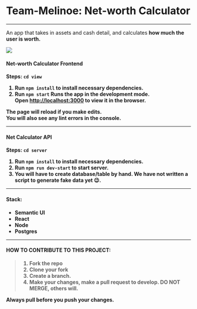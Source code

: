 # Team-Melinoe: Net-worth Calculator
<hr>

An app that takes in assets and cash detail, and calculates <b>how much the user is worth<b>.

<img src="https://res.cloudinary.com/dnn8xyybs/image/upload/v1569504550/screencapture-localhost-3002-calculator-2019-09-24-11_32_40_ewh5ya.png">



#### Net-worth Calculator Frontend

Steps:
`cd view`


1. Run `npm install` to install necessary dependencies.
2. Run `npm start`
Runs the app in the development mode.<br>
Open [http://localhost:3000](http://localhost:3000) to view it in the browser.

The page will reload if you make edits.<br>
You will also see any lint errors in the console.

<hr/>


#### Net Calculator API

Steps:
`cd server`
1. Run `npm install` to install necessary dependencies.
2. Run `npm run dev-start` to start server.
3. You will have to create database/table by hand. We have not written a script to generate fake data yet :wink:.

<hr/>

#### Stack:
* Semantic UI
* React
* Node
* Postgres
<hr/>


#### HOW TO CONTRIBUTE TO THIS PROJECT:

> 1. Fork the repo 
> 2. Clone your fork
> 3. Create a branch.
> 4. Make your changes, make a pull request to develop. DO NOT MERGE, others will.
 
 <b>Always pull before you push your changes</b>.

